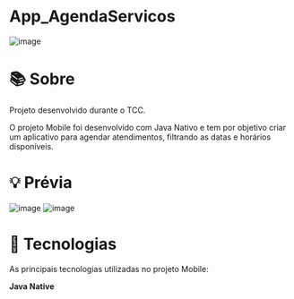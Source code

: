 # App_AgendaServicos

![image](https://user-images.githubusercontent.com/45596831/116002806-c8c47c00-a5d1-11eb-9341-ec183015b582.png)
 
 
 #       📚 Sobre
 
 Projeto desenvolvido durante o TCC.

O projeto Mobile foi desenvolvido com Java Nativo e tem por objetivo criar um aplicativo para agendar atendimentos, filtrando as datas e horários disponíveis.

#       💡 Prévia

![image](https://user-images.githubusercontent.com/45596831/116003817-1e028c80-a5d6-11eb-9696-b988755c92a9.png)                                                           ![image](https://user-images.githubusercontent.com/45596831/116003813-1216ca80-a5d6-11eb-91f9-0209d74c92d9.png)

#     🚀 Tecnologias

As principais tecnologias utilizadas no projeto Mobile:

**Java Native**
